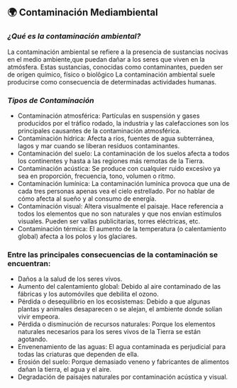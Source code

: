 ## 🌍 Contaminación Mediambiental

### _**¿Qué es la contaminación ambiental?**_

La contaminación ambiental se refiere a la presencia de sustancias nocivas en el medio ambiente,que puedan dañar a los seres que viven en la atmósfera.
Estas sustancias, conocidas como contaminantes, pueden ser de origen químico, físico o biolôgico
La contaminación ambiental suele producirse como consecuencia de determinadas actividades humanas.

### _**Tipos de Contaminación**_

- Contaminación atmosférica: Partículas en suspensión y gases producidos por el tráfico rodado, la industria y las calefacciones son los principales causantes de la contaminación atmosférica.
- Contaminación hídrica: Afecta a ríos, fuentes de agua subterránea, lagos y mar cuando se liberan residuos contaminantes.
- Contaminación del suelo: La contaminación de los suelos afecta a todos los continentes y hasta a las regiones más remotas de la Tierra.
- Contaminación acústica: Se produce con cualquier ruido excesivo ya sea en proporción, frecuencia, tono, volumen o ritmo.
- Contaminación lumínica: La contaminación lumínica provoca que una de cada tres personas apenas vea el cielo estrellado. Por no hablar de cómo afecta al sueño y al consumo de energía.
- Contaminación visual: Altera visualmente el paisaje. Hace referencia a todos los elementos que no son naturales y que nos envían estímulos visuales. Pueden ser vallas publicitarias, torres eléctricas, etc.
- Contaminación térmica: El aumento de la temperatura (o calentamiento global) afecta a los polos y los glaciares.

### Entre las principales consecuencias de la contaminación se encuentran:

- Daños a la salud de los seres vivos. 
- Aumento del calentamiento global: Debido al aire contaminado de las fábricas y los automóviles que debilita el ozono.
- Pérdida o desequilibrio en los ecosistemas: Debido a que algunas plantas y animales desaparecen o se alejan, el ambiente donde solían vivir empeora.
- Pérdida o disminución de recursos naturales: Porque los elementos naturales necesarios para los seres vivos de la Tierra se están agotando.
- Envenenamiento de las aguas: El agua contaminada es perjudicial para todas las criaturas que dependen de ella.
- Erosión del suelo: Porque demasiado veneno y fabricantes de alimentos dañan la tierra, el agua y el aire.
- Degradación de paisajes naturales por contaminación acústica y visual.
